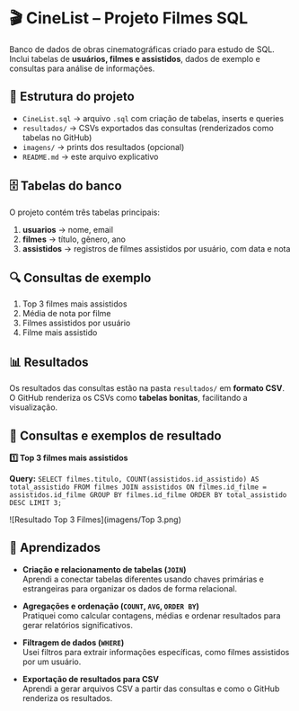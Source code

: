 # 🎬 CineList – Projeto Filmes SQL

Banco de dados de obras cinematográficas criado para estudo de SQL.  
Inclui tabelas de **usuários, filmes e assistidos**, dados de exemplo e consultas para análise de informações.

## 📂 Estrutura do projeto

- `CineList.sql` → arquivo `.sql` com criação de tabelas, inserts e queries  
- `resultados/` → CSVs exportados das consultas (renderizados como tabelas no GitHub)  
- `imagens/` → prints dos resultados (opcional)  
- `README.md` → este arquivo explicativo

## 🗄️ Tabelas do banco

O projeto contém três tabelas principais:  

1. **usuarios** → nome, email  
2. **filmes** → título, gênero, ano  
3. **assistidos** → registros de filmes assistidos por usuário, com data e nota  

## 🔍 Consultas de exemplo

1. Top 3 filmes mais assistidos  
2. Média de nota por filme  
3. Filmes assistidos por usuário  
4. Filme mais assistido

## 📊 Resultados

Os resultados das consultas estão na pasta `resultados/` em **formato CSV**.  
O GitHub renderiza os CSVs como **tabelas bonitas**, facilitando a visualização.

## 📝 Consultas e exemplos de resultado

**1️⃣ Top 3 filmes mais assistidos**

**Query:** `SELECT filmes.titulo, COUNT(assistidos.id_assistido) AS total_assistido FROM filmes JOIN assistidos ON filmes.id_filme = assistidos.id_filme GROUP BY filmes.id_filme ORDER BY total_assistido DESC LIMIT 3;`

![Resultado Top 3 Filmes](imagens/Top 3.png)

## 📝 Aprendizados

- **Criação e relacionamento de tabelas (`JOIN`)**  
  Aprendi a conectar tabelas diferentes usando chaves primárias e estrangeiras para organizar os dados de forma relacional.

- **Agregações e ordenação (`COUNT`, `AVG`, `ORDER BY`)**  
  Pratiquei como calcular contagens, médias e ordenar resultados para gerar relatórios significativos.

- **Filtragem de dados (`WHERE`)**  
  Usei filtros para extrair informações específicas, como filmes assistidos por um usuário.

- **Exportação de resultados para CSV**  
  Aprendi a gerar arquivos CSV a partir das consultas e como o GitHub renderiza os resultados.



